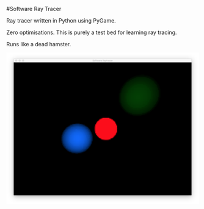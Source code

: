 #Software Ray Tracer

Ray tracer written in Python using PyGame.

Zero optimisations. This is purely a test bed for learning ray tracing.

Runs like a dead hamster.

![Demo scene](/screenshot.png)
